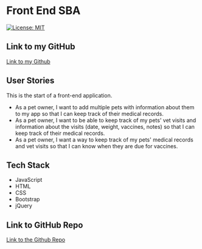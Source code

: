 # Front End SBA

[![License: MIT](https://img.shields.io/badge/License-MIT-yellow.svg)](https://opensource.org/licenses/MIT)

## Link to my GitHub
[Link to my Github](https://github.com/erikaosterbur)

## User Stories
This is the start of a front-end application.
* As a pet owner, I want to add multiple pets with information about them to my app so that I can keep track of their medical records.
* As a pet owner, I want to be able to keep track of my pets' vet visits and information about the visits (date, weight, vaccines, notes) so that I can keep track of their medical records.
* As a pet owner, I want a way to keep track of my pets' medical records and vet visits so that I can know when they are due for vaccines.

## Tech Stack
* JavaScript
* HTML
* CSS
* Bootstrap
* jQuery

## Link to GitHub Repo
[Link to the Github Repo](https://github.com/erikaosterbur/front-end-practice.git)
